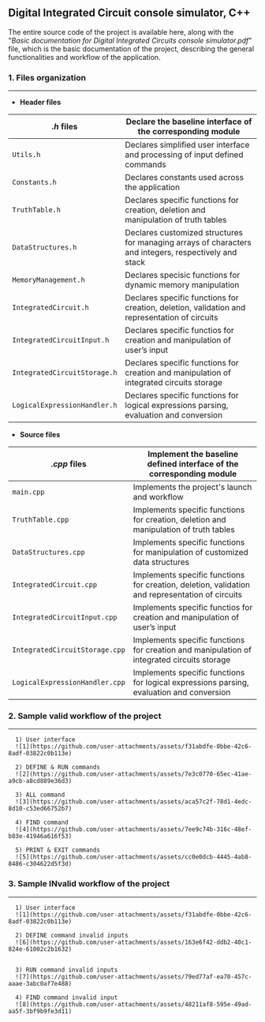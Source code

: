 ## Digital Integrated Circuit console simulator, C++

The entire source code of the project is available here, along with the "_Basic documentation for Digital Integrated Circuits console simulator.pdf_" file, which is the basic documentation of the project, describing the general functionalities and workflow of the application.

### 1. Files organization
---
* **Header files**
  
| _.h_ files | Declare the baseline interface of the corresponding module |
| --- | --- |
| `Utils.h` | Declares simplified user interface and processing of input defined commands |
| `Constants.h` | Declares constants used across the application |
| `TruthTable.h` | Declares specific functions for creation, deletion and manipulation of truth tables |
| `DataStructures.h` | Declares customized structures for managing arrays of characters and integers, respectively and stack |
| `MemoryManagement.h` | Declares specisic functions for dynamic memory manipulation |
| `IntegratedCircuit.h` | Declares specific functions for creation, deletion, validation and representation of circuits |
| `IntegratedCircuitInput.h` | Declares specific functios for creation and manipulation of user’s input |
| `IntegratedCircuitStorage.h` | Declares specific functions for creation and manipulation of integrated circuits storage |
| `LogicalExpressionHandler.h` | Declares specific functions for logical expressions parsing, evaluation and conversion |

* **Source files**
  
| _.cpp_ files | Implement the baseline defined interface of the corresponding module |
| --- | --- |
| `main.cpp` | Implements the project's launch and workflow |
| `TruthTable.cpp` | Implements specific functions for creation, deletion and manipulation of truth tables |
| `DataStructures.cpp` | Implements specific functions for manipulation of customized data structures |
| `IntegratedCircuit.cpp` | Implements specific functions for creation, deletion, validation and representation of circuits |
| `IntegratedCircuitInput.cpp` | Implements specific functios for creation and manipulation of user’s input |
| `IntegratedCircuitStorage.cpp` | Implements specific functions for creation and manipulation of integrated circuits storage |
| `LogicalExpressionHandler.cpp` | Implements specific functions for logical expressions parsing, evaluation and conversion |

### 2. Sample valid workflow of the project
---
      1) User interface
      ![1](https://github.com/user-attachments/assets/f31abdfe-0bbe-42c6-8adf-03822c0b113e)

      2) DEFINE & RUN commands
      ![2](https://github.com/user-attachments/assets/7e3c0770-65ec-41ae-a9cb-a8cd889e36d3)

      3) ALL command
      ![3](https://github.com/user-attachments/assets/aca57c2f-78d1-4edc-8d10-c53ed66752b7)

      4) FIND command
      ![4](https://github.com/user-attachments/assets/7ee9c74b-316c-48ef-b03e-41946a616f53)

      5) PRINT & EXIT commands
      ![5](https://github.com/user-attachments/assets/cc0e0dcb-4445-4ab8-8486-c304622d5f3d)

### 3. Sample INvalid workflow of the project
---
      1) User interface
      ![1](https://github.com/user-attachments/assets/f31abdfe-0bbe-42c6-8adf-03822c0b113e)

      2) DEFINE command invalid inputs
      ![6](https://github.com/user-attachments/assets/163e6f42-ddb2-40c1-824e-61002c2b1632)
      
      
      3) RUN command invalid inputs
      ![7](https://github.com/user-attachments/assets/79ed77af-ea70-457c-aaae-3abc0af7e488)

      4) FIND command invalid input
      ![8](https://github.com/user-attachments/assets/48211af8-595e-49ad-aa5f-3bf9b9fe3d11)

